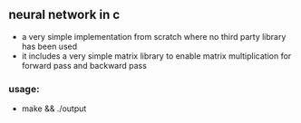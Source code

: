## neural network in c
* a very simple implementation from scratch where no third party library has been used
* it includes a very simple matrix library to enable matrix multiplication for forward pass and backward pass

### usage:
* make && ./output
